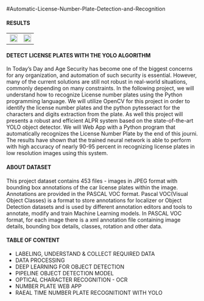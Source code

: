 #Automatic-License-Number-Plate-Detection-and-Recognition

#### RESULTS
<table><tr>
<td> <img src= "https://github.com/Asikpalysik/Automatic-License-Plate-Detection/blob/main/Presentation/Test.gif?raw=true" width="100%" align="center"  hspace="5%" vspace="5%"/> </td>
<td> <img src= "https://user-images.githubusercontent.com/91852182/172154404-ccb2a6b5-deb4-4321-91ff-a8f13457b352.gif" width="100%" align="center"  hspace="5%" vspace="5%"/> </td>
</tr></table>

#### DETECT LICENSE PLATES WITH THE YOLO ALGORITHM

In Today’s Day and Age Security has become one of the biggest concerns for any organization, and automation of such security is essential. However, many of the current solutions are still not robust in real-world situations, commonly depending on many constraints. In the following project, we will understand how to recognize License number plates using the Python programming language. We will utilize OpenCV for this project in order to identify the license number plates and the python pytesseract for the characters and digits extraction from the plate. As well this project will presents a robust and efficient ALPR system based on the state-of-the-art YOLO object detector. We will Web App with a Python program that automatically recognizes the License Number Plate by the end of this journi. The results have shown that the trained neural network is able to perform with high accuracy of nearly 90-95 percent in recognizing license plates in low resolution images using this system.

#### ABOUT DATASET

This project dataset contains 453 files - images in JPEG format with bounding box annotations of the car license plates within the image. Annotations are provided in the PASCAL VOC format. Pascal VOC(Visual Object Classes) is a format to store annotations for localizer or Object Detection datasets and is used by different annotation editors and tools to annotate, modify and train Machine Learning models. In PASCAL VOC format, for each image there is a xml annotation file containing image details, bounding box details, classes, rotation and other data.

#### TABLE OF CONTENT

- LABELING, UNDERSTAND & COLLECT REQUIRED DATA
- DATA PROCESSING
- DEEP LEARNING FOR OBJECT DETECTION
- PIPELINE OBJECT DETECTION MODEL
- OPTICAL CHARACTER RECOGNITION - OCR
- NUMBER PLATE WEB APP
- RAEAL TIME NUMBER PLATE RECOGNITIONT WITH YOLO
